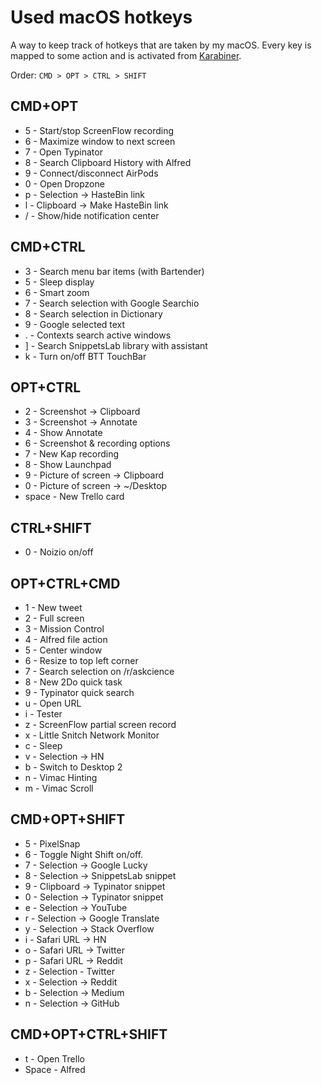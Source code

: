 # Used macOS hotkeys

A way to keep track of hotkeys that are taken by my macOS. Every key is mapped to some action and is activated from [Karabiner](../macOS/apps/karabiner/karabiner.md).

Order: `CMD > OPT > CTRL > SHIFT`

## CMD+OPT

- 5 - Start/stop ScreenFlow recording
- 6 - Maximize window to next screen
- 7 - Open Typinator
- 8 - Search Clipboard History with Alfred
- 9 - Connect/disconnect AirPods
- 0 - Open Dropzone
- p - Selection -> HasteBin link
- l - Clipboard -> Make HasteBin link
- / - Show/hide notification center

## CMD+CTRL

- 3 - Search menu bar items (with Bartender)
- 5 - Sleep display
- 6 - Smart zoom
- 7 - Search selection with Google Searchio
- 8 - Search selection in Dictionary
- 9 - Google selected text
- . - Contexts search active windows
- ] - Search SnippetsLab library with assistant
- k - Turn on/off BTT TouchBar

## OPT+CTRL

- 2 - Screenshot -> Clipboard
- 3 - Screenshot -> Annotate
- 4 - Show Annotate
- 6 - Screenshot & recording options
- 7 - New Kap recording
- 8 - Show Launchpad
- 9 - Picture of screen -> Clipboard
- 0 - Picture of screen -> ~/Desktop
- space - New Trello card

## CTRL+SHIFT

- 0 - Noizio on/off

## OPT+CTRL+CMD

- 1 - New tweet
- 2 - Full screen
- 3 - Mission Control
- 4 - Alfred file action
- 5 - Center window
- 6 - Resize to top left corner
- 7 - Search selection on /r/askcience
- 8 - New 2Do quick task
- 9 - Typinator quick search
- u - Open URL
- i - Tester
- z - ScreenFlow partial screen record
- x - Little Snitch Network Monitor
- c - Sleep
- v - Selection -> HN
- b - Switch to Desktop 2
- n - Vimac Hinting
- m - Vimac Scroll

## CMD+OPT+SHIFT

- 5 - PixelSnap
- 6 - Toggle Night Shift on/off.
- 7 - Selection -> Google Lucky
- 8 - Selection -> SnippetsLab snippet
- 9 - Clipboard -> Typinator snippet
- 0 - Selection -> Typinator snippet
- e - Selection -> YouTube
- r - Selection -> Google Translate
- y - Selection -> Stack Overflow
- i - Safari URL -> HN
- o - Safari URL -> Twitter
- p - Safari URL -> Reddit
- z - Selection - Twitter
- x - Selection -> Reddit
- b - Selection -> Medium
- n - Selection -> GitHub

## CMD+OPT+CTRL+SHIFT

- t - Open Trello
- Space - Alfred
